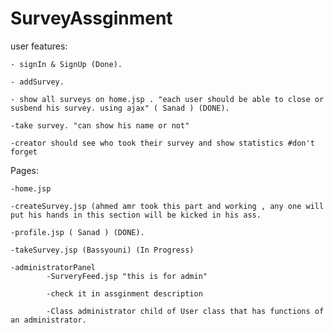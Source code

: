 # SurveyAssginment


user features:
	
	- signIn & SignUp (Done).
	
	- addSurvey.
	
	- show all surveys on home.jsp . "each user should be able to close or susbend his survey. using ajax" ( Sanad ) (DONE).
		
	-take survey. "can show his name or not"
	
	-creator should see who took their survey and show statistics #don't forget

Pages:

	-home.jsp
	
	-createSurvey.jsp (ahmed amr took this part and working , any one will put his hands in this section will be kicked in his ass.
	
	-profile.jsp ( Sanad ) (DONE).
	
	-takeSurvey.jsp (Bassyouni) (In Progress)
	
	-administratorPanel
     		-SurveryFeed.jsp "this is for admin"

     		-check it in assginment description

     		-Class administrator child of User class that has functions of an administrator.
	
